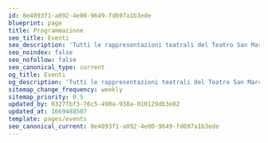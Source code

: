 ```yaml
---
id: 8e4893f1-a092-4e00-9649-fd697a1b3ede
blueprint: page
title: Programmazione
seo_title: Eventi
seo_description: 'Tutti le rappresentazioni teatrali del Teatro San Marco'
seo_noindex: false
seo_nofollow: false
seo_canonical_type: current
og_title: Eventi
og_description: 'Tutti le rappresentazioni teatrali del Teatro San Marco'
sitemap_change_frequency: weekly
sitemap_priority: 0.5
updated_by: 0327fbf3-76c5-490a-938a-010129db3e82
updated_at: 1669488507
template: pages/events
seo_canonical_current: 8e4893f1-a092-4e00-9649-fd697a1b3ede
---
```

